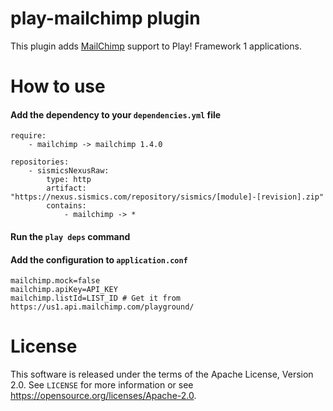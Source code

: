 # play-mailchimp plugin

This plugin adds [MailChimp](https://www.mailchimp.com/) support to Play! Framework 1 applications.

# How to use

####  Add the dependency to your `dependencies.yml` file

```
require:
    - mailchimp -> mailchimp 1.4.0

repositories:
    - sismicsNexusRaw:
        type: http
        artifact: "https://nexus.sismics.com/repository/sismics/[module]-[revision].zip"
        contains:
            - mailchimp -> *

```
####  Run the `play deps` command

####  Add the configuration to `application.conf`

```
mailchimp.mock=false
mailchimp.apiKey=API_KEY
mailchimp.listId=LIST_ID # Get it from https://us1.api.mailchimp.com/playground/
```

# License

This software is released under the terms of the Apache License, Version 2.0. See `LICENSE` for more
information or see <https://opensource.org/licenses/Apache-2.0>.
